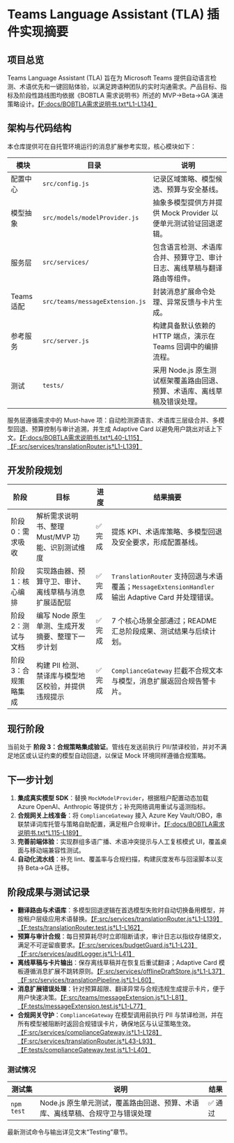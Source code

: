 # Teams Language Assistant (TLA) 插件实现摘要

## 项目总览
Teams Language Assistant (TLA) 旨在为 Microsoft Teams 提供自动语言检测、术语优先和一键回贴体验，以满足跨语种团队的实时沟通需求。产品目标、指标及阶段性路线图均依据《BOBTLA 需求说明书》所述的 MVP→Beta→GA 演进策略设计。[【F:docs/BOBTLA需求说明书.txt†L1-L134】](docs/BOBTLA需求说明书.txt)

## 架构与代码结构
本仓库提供可在自托管环境运行的消息扩展参考实现，核心模块如下：

| 模块 | 目录 | 说明 |
| --- | --- | --- |
| 配置中心 | `src/config.js` | 记录区域策略、模型候选、预算与安全基线。 |
| 模型抽象 | `src/models/modelProvider.js` | 抽象多模型提供方并提供 Mock Provider 以便单元测试验证回退逻辑。 |
| 服务层 | `src/services/` | 包含语言检测、术语库合并、预算守卫、审计日志、离线草稿与翻译路由等组件。 |
| Teams 适配 | `src/teams/messageExtension.js` | 封装消息扩展命令处理、异常反馈与卡片生成。 |
| 参考服务 | `src/server.js` | 构建具备默认依赖的 HTTP 端点，演示在 Teams 回调中的编排流程。 |
| 测试 | `tests/` | 采用 Node.js 原生测试框架覆盖路由回退、预算、术语库、离线草稿及错误处理。 |

服务层遵循需求中的 Must-have 项：自动检测源语言、术语库三层级合并、多模型回退、预算控制与审计追溯，并生成 Adaptive Card 以避免用户跳出对话上下文。[【F:docs/BOBTLA需求说明书.txt†L40-L115】【F:src/services/translationRouter.js†L1-L139】](docs/BOBTLA需求说明书.txt)

## 开发阶段规划
| 阶段 | 目标 | 进度 | 结果摘要 |
| --- | --- | --- | --- |
| 阶段 0：需求吸收 | 解析需求说明书、整理 Must/MVP 功能、识别测试维度 | ✅ 完成 | 提炼 KPI、术语库策略、多模型回退及安全要求，形成配置基线。 |
| 阶段 1：核心编排 | 实现路由器、预算守卫、审计、离线草稿与消息扩展适配层 | ✅ 完成 | `TranslationRouter` 支持回退与术语覆盖；`MessageExtensionHandler` 输出 Adaptive Card 并处理错误。 |
| 阶段 2：测试与文档 | 编写 Node 原生单测、生成开发摘要、整理下一步计划 | ✅ 完成 | 7 个核心场景全部通过；README 汇总阶段成果、测试结果与后续计划。 |
| 阶段 3：合规策略集成 | 构建 PII 检测、禁译库与模型地区校验，并提供违规提示 | ✅ 完成 | `ComplianceGateway` 拦截不合规文本与模型，消息扩展返回合规告警卡片。 |

## 现行阶段
当前处于 **阶段 3：合规策略集成验证**。管线在发送前执行 PII/禁译校验，并对不满足地区或认证约束的模型自动回退，以保证 Mock 环境同样遵循合规策略。

## 下一步计划
1. **集成真实模型 SDK**：替换 `MockModelProvider`，根据租户配置动态加载 Azure OpenAI、Anthropic 等提供方；补充网络调用重试与遥测指标。
2. **合规网关上线准备**：将 `ComplianceGateway` 接入 Azure Key Vault/OBO，串联禁译词库托管与策略自助配置，满足租户合规审计。[【F:docs/BOBTLA需求说明书.txt†L115-L189】](docs/BOBTLA需求说明书.txt)
3. **完善前端体验**：实现群组多语广播、术语冲突提示与人工复核模式 UI，覆盖桌面与移动端兼容性测试。
4. **自动化流水线**：补充 lint、覆盖率与合规扫描，构建灰度发布与回滚脚本以支持 Beta→GA 迁移。

## 阶段成果与测试记录
- **翻译路由与术语库**：多模型回退逻辑在首选模型失败时自动切换备用模型，并按租户层级应用术语替换。[【F:src/services/translationRouter.js†L1-L139】【F:tests/translationRouter.test.js†L1-L162】](src/services/translationRouter.js)
- **预算与审计合规**：每日预算耗尽时立即阻断请求，审计日志以指纹存储原文，满足不可逆留痕要求。[【F:src/services/budgetGuard.js†L1-L23】【F:src/services/auditLogger.js†L1-L41】](src/services/budgetGuard.js)
- **离线草稿与卡片输出**：保存离线草稿并在恢复后重试翻译；Adaptive Card 模板遵循消息扩展不跳转原则。[【F:src/services/offlineDraftStore.js†L1-L37】【F:src/services/translationPipeline.js†L1-L60】](src/services/offlineDraftStore.js)
- **消息扩展错误处理**：针对预算超限、翻译异常与合规违规生成提示卡片，便于用户快速决策。[【F:src/teams/messageExtension.js†L1-L81】【F:tests/messageExtension.test.js†L1-L77】](src/teams/messageExtension.js)
- **合规网关守护**：`ComplianceGateway` 在模型调用前执行 PII 与禁译检测，并在所有模型被阻断时返回合规错误卡片，确保地区与认证策略生效。[【F:src/services/complianceGateway.js†L1-L128】【F:src/services/translationRouter.js†L43-L93】【F:tests/complianceGateway.test.js†L1-L40】](src/services/complianceGateway.js)

### 测试情况
| 测试集 | 说明 | 结果 |
| --- | --- | --- |
| `npm test` | Node.js 原生单元测试，覆盖路由回退、预算、术语库、离线草稿、合规守卫与错误处理 | ✅ 通过 |

最新测试命令与输出详见文末“Testing”章节。
